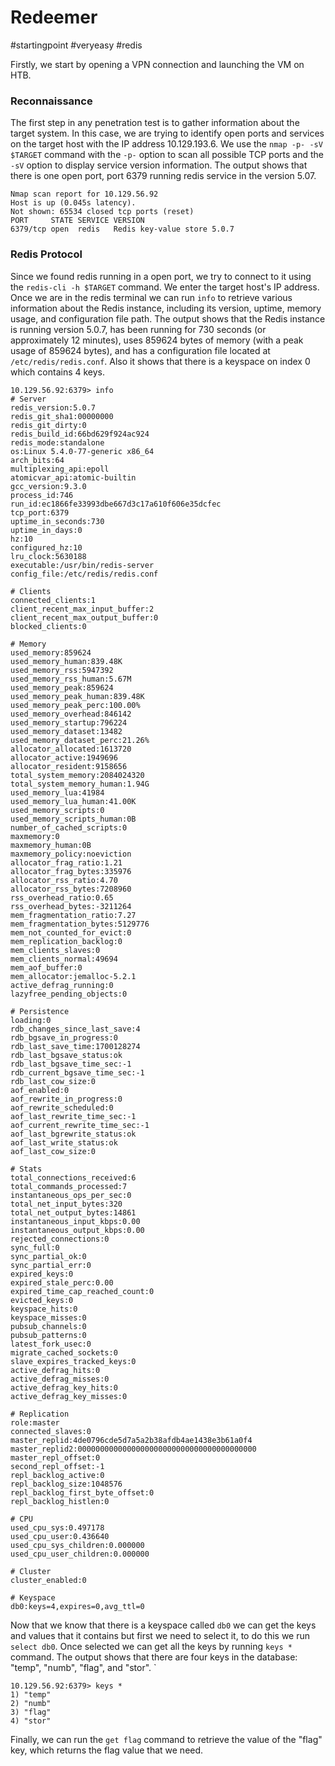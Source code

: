 # Redeemer
#startingpoint 
#veryeasy 
#redis

Firstly, we start by opening a VPN connection and launching the VM on HTB.
### Reconnaissance
The first step in any penetration test is to gather information about the target system. In this case, we are trying to identify open ports and services on the target host with the IP address 10.129.193.6. We use the `nmap -p- -sV $TARGET` command with the `-p-` option to scan all possible TCP ports and the `-sV` option to display service version information. The output shows that there is one open port,  port 6379 running redis service in the version 5.07.

```
Nmap scan report for 10.129.56.92
Host is up (0.045s latency).
Not shown: 65534 closed tcp ports (reset)
PORT     STATE SERVICE VERSION
6379/tcp open  redis   Redis key-value store 5.0.7
```

### Redis Protocol
Since we found redis running in a open port, we try to connect to it using the `redis-cli -h $TARGET` command. We enter the target host's IP address. Once we are in the redis terminal we can run `info` to retrieve various information about the Redis instance, including its version, uptime, memory usage, and configuration file path. The output shows that the Redis instance is running version 5.0.7, has been running for 730 seconds (or approximately 12 minutes), uses 859624 bytes of memory (with a peak usage of 859624 bytes), and has a configuration file located at `/etc/redis/redis.conf`. Also it shows that there is a keyspace on index 0 which contains 4 keys.

```
10.129.56.92:6379> info
# Server
redis_version:5.0.7
redis_git_sha1:00000000
redis_git_dirty:0
redis_build_id:66bd629f924ac924
redis_mode:standalone
os:Linux 5.4.0-77-generic x86_64
arch_bits:64
multiplexing_api:epoll
atomicvar_api:atomic-builtin
gcc_version:9.3.0
process_id:746
run_id:ec1866fe33993dbe667d3c17a610f606e35dcfec
tcp_port:6379
uptime_in_seconds:730
uptime_in_days:0
hz:10
configured_hz:10
lru_clock:5630188
executable:/usr/bin/redis-server
config_file:/etc/redis/redis.conf

# Clients
connected_clients:1
client_recent_max_input_buffer:2
client_recent_max_output_buffer:0
blocked_clients:0

# Memory
used_memory:859624
used_memory_human:839.48K
used_memory_rss:5947392
used_memory_rss_human:5.67M
used_memory_peak:859624
used_memory_peak_human:839.48K
used_memory_peak_perc:100.00%
used_memory_overhead:846142
used_memory_startup:796224
used_memory_dataset:13482
used_memory_dataset_perc:21.26%
allocator_allocated:1613720
allocator_active:1949696
allocator_resident:9158656
total_system_memory:2084024320
total_system_memory_human:1.94G
used_memory_lua:41984
used_memory_lua_human:41.00K
used_memory_scripts:0
used_memory_scripts_human:0B
number_of_cached_scripts:0
maxmemory:0
maxmemory_human:0B
maxmemory_policy:noeviction
allocator_frag_ratio:1.21
allocator_frag_bytes:335976
allocator_rss_ratio:4.70
allocator_rss_bytes:7208960
rss_overhead_ratio:0.65
rss_overhead_bytes:-3211264
mem_fragmentation_ratio:7.27
mem_fragmentation_bytes:5129776
mem_not_counted_for_evict:0
mem_replication_backlog:0
mem_clients_slaves:0
mem_clients_normal:49694
mem_aof_buffer:0
mem_allocator:jemalloc-5.2.1
active_defrag_running:0
lazyfree_pending_objects:0

# Persistence
loading:0
rdb_changes_since_last_save:4
rdb_bgsave_in_progress:0
rdb_last_save_time:1700128274
rdb_last_bgsave_status:ok
rdb_last_bgsave_time_sec:-1
rdb_current_bgsave_time_sec:-1
rdb_last_cow_size:0
aof_enabled:0
aof_rewrite_in_progress:0
aof_rewrite_scheduled:0
aof_last_rewrite_time_sec:-1
aof_current_rewrite_time_sec:-1
aof_last_bgrewrite_status:ok
aof_last_write_status:ok
aof_last_cow_size:0

# Stats
total_connections_received:6
total_commands_processed:7
instantaneous_ops_per_sec:0
total_net_input_bytes:320
total_net_output_bytes:14861
instantaneous_input_kbps:0.00
instantaneous_output_kbps:0.00
rejected_connections:0
sync_full:0
sync_partial_ok:0
sync_partial_err:0
expired_keys:0
expired_stale_perc:0.00
expired_time_cap_reached_count:0
evicted_keys:0
keyspace_hits:0
keyspace_misses:0
pubsub_channels:0
pubsub_patterns:0
latest_fork_usec:0
migrate_cached_sockets:0
slave_expires_tracked_keys:0
active_defrag_hits:0
active_defrag_misses:0
active_defrag_key_hits:0
active_defrag_key_misses:0

# Replication
role:master
connected_slaves:0
master_replid:4de0796cde5d7a5a2b38afdb4ae1438e3b61a0f4
master_replid2:0000000000000000000000000000000000000000
master_repl_offset:0
second_repl_offset:-1
repl_backlog_active:0
repl_backlog_size:1048576
repl_backlog_first_byte_offset:0
repl_backlog_histlen:0

# CPU
used_cpu_sys:0.497178
used_cpu_user:0.436640
used_cpu_sys_children:0.000000
used_cpu_user_children:0.000000

# Cluster
cluster_enabled:0

# Keyspace
db0:keys=4,expires=0,avg_ttl=0

```
Now that we know that there is a keyspace called `db0` we can get the keys and values that it contains but first we need to select it, to do this we run `select db0`.
Once selected we can get all the keys by running `keys *` command. The output shows that there are four keys in the database: "temp", "numb", "flag", and "stor".
`
```
10.129.56.92:6379> keys *
1) "temp"
2) "numb"
3) "flag"
4) "stor"
```

Finally, we can run the `get flag` command to retrieve the value of the "flag" key, which returns the flag value that we need.